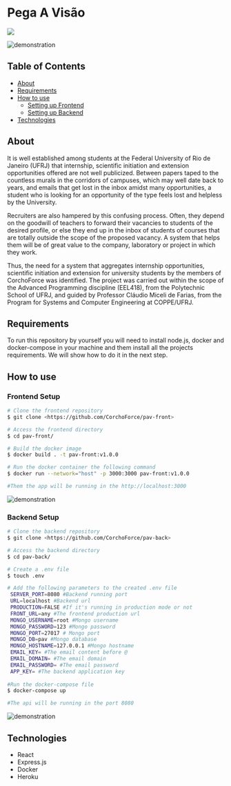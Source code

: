 # Pega A Visão
<a href="https://codeclimate.com/github/CorchoForce/pav-back/maintainability"><img src="https://api.codeclimate.com/v1/badges/9737d22fb78cd9355932/maintainability" /></a>

![demonstration](https://cdn.discordapp.com/attachments/539836343094870016/843711267016409098/2021-05-16_21-36-26_online-video-cutter.com.gif)

## Table of Contents

<!--ts-->

- [About](#about)
- [Requirements](#requirements)
- [How to use](#how-to-use)
  - [Setting up Frontend](#frontend-setup)
  - [Setting up Backend](#backend-setup)
- [Technologies](#technologies)
<!--te-->

## About

It is well established among students at the Federal University of Rio de Janeiro (UFRJ) that internship, scientific initiation and extension opportunities offered are not well publicized. Between papers taped to the countless murals in the corridors of campuses, which may well date back to years, and emails that get lost in the inbox amidst many opportunities, a student who is looking for an opportunity of the type feels lost and helpless by the University.

Recruiters are also hampered by this confusing process. Often, they depend on the goodwill of teachers to forward their vacancies to students of the desired profile, or else they end up in the inbox of students of courses that are totally outside the scope of the proposed vacancy. A system that helps them will be of great value to the company, laboratory or project in which they work.

Thus, the need for a system that aggregates internship opportunities, scientific initiation and extension for university students by the members of CorchoForce was identified. The project was carried out within the scope of the Advanced Programming discipline (EEL418), from the Polytechnic School of UFRJ, and guided by Professor Cláudio Miceli de Farias, from the Program for Systems and Computer Engineering at COPPE/UFRJ.

## Requirements

To run this repository by yourself you will need to install node.js, docker and docker-compose in your machine and them install all the projects requirements. We will show how to do it in the next step.

## How to use

### Frontend Setup

```bash
# Clone the frontend repository
$ git clone <https://github.com/CorchoForce/pav-front>

# Access the frontend directory
$ cd pav-front/

# Build the docker image
$ docker build . -t pav-front:v1.0.0

# Run the docker container the following command
$ docker run --network="host" -p 3000:3000 pav-front:v1.0.0

#Them the app will be running in the http://localhost:3000
```

![demonstration](https://cdn.discordapp.com/attachments/836348442409828385/843592891661811742/unknown.png)

### Backend Setup

```bash
# Clone the backend repository
$ git clone <https://github.com/CorchoForce/pav-back>

# Access the backend directory
$ cd pav-back/

# Create a .env file
$ touch .env

# Add the following parameters to the created .env file
 SERVER_PORT=8080 #Backend running port
 URL=localhost #Backend url
 PRODUCTION=FALSE #If it's running in production mode or not
 FRONT_URL=any #The frontend production url
 MONGO_USERNAME=root #Mongo username
 MONGO_PASSWORD=123 #Mongo password
 MONGO_PORT=27017 # Mongo port
 MONGO_DB=pav #Mongo database
 MONGO_HOSTNAME=127.0.0.1 #Mongo hostname
 EMAIL_KEY= #The email content before @
 EMAIL_DOMAIN= #The email domain
 EMAIL_PASSWORD= #The email password
 APP_KEY= #The backend application key
 
#Run the docker-compose file
$ docker-compose up

#The api will be running in the port 8080
```

![demonstration](https://cdn.discordapp.com/attachments/836348442409828385/843592277590802442/unknown.png)

## Technologies

- React
- Express.js
- Docker
- Heroku
